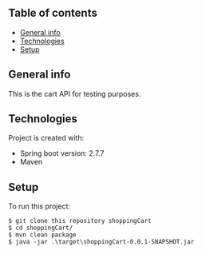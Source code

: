 ## Table of contents
* [General info](#general-info)
* [Technologies](#technologies)
* [Setup](#setup)

## General info
This is the cart API for testing purposes.

## Technologies
Project is created with:
* Spring boot version: 2.7.7
* Maven
## Setup
To run this project:

```
$ git clone this repository shoppingCart
$ cd shoppingCart/
$ mvn clean package
$ java -jar .\target\shoppingCart-0.0.1-SNAPSHOT.jar

```